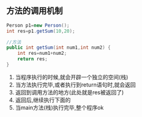 ## 方法的调用机制

```java
Person p1=new Person();
int res=p1.getSum(10,20);

//方法
public int getSum(int num1,int num2) {
    int res=num1+num2;
    return res;
}
```



1. 当程序执行的时候,就会开辟一个独立的空间(栈)
2. 当方法执行完毕,或者执行到return语句时,就会返回
3. 返回到调用方法的地方(此处就是res被返回了)
4. 返回后,继续执行下面的
5. 当main方法(栈)执行完毕,整个程序ok





